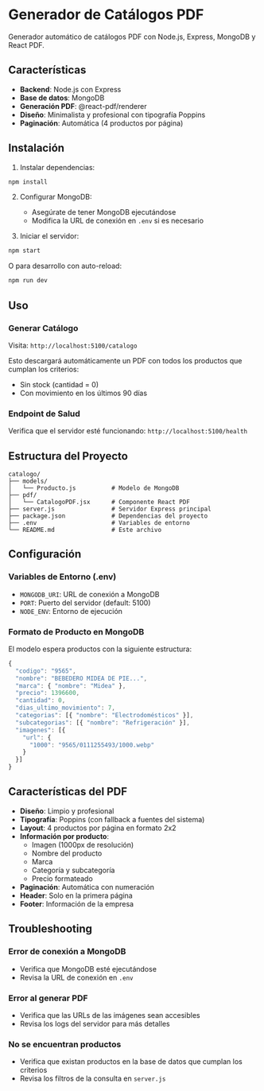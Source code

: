 # Generador de Catálogos PDF

Generador automático de catálogos PDF con Node.js, Express, MongoDB y React PDF.

## Características

- **Backend**: Node.js con Express
- **Base de datos**: MongoDB
- **Generación PDF**: @react-pdf/renderer
- **Diseño**: Minimalista y profesional con tipografía Poppins
- **Paginación**: Automática (4 productos por página)

## Instalación

1. Instalar dependencias:
```bash
npm install
```

2. Configurar MongoDB:
   - Asegúrate de tener MongoDB ejecutándose
   - Modifica la URL de conexión en `.env` si es necesario

3. Iniciar el servidor:
```bash
npm start
```

O para desarrollo con auto-reload:
```bash
npm run dev
```

## Uso

### Generar Catálogo

Visita: `http://localhost:5100/catalogo`

Esto descargará automáticamente un PDF con todos los productos que cumplan los criterios:
- Sin stock (cantidad = 0)
- Con movimiento en los últimos 90 días

### Endpoint de Salud

Verifica que el servidor esté funcionando: `http://localhost:5100/health`

## Estructura del Proyecto

```
catalogo/
├── models/
│   └── Producto.js          # Modelo de MongoDB
├── pdf/
│   └── CatalogoPDF.jsx      # Componente React PDF
├── server.js                # Servidor Express principal
├── package.json             # Dependencias del proyecto
├── .env                     # Variables de entorno
└── README.md                # Este archivo
```

## Configuración

### Variables de Entorno (.env)

- `MONGODB_URI`: URL de conexión a MongoDB
- `PORT`: Puerto del servidor (default: 5100)
- `NODE_ENV`: Entorno de ejecución

### Formato de Producto en MongoDB

El modelo espera productos con la siguiente estructura:

```javascript
{
  "codigo": "9565",
  "nombre": "BEBEDERO MIDEA DE PIE...",
  "marca": { "nombre": "Midea" },
  "precio": 1396600,
  "cantidad": 0,
  "dias_ultimo_movimiento": 7,
  "categorias": [{ "nombre": "Electrodomésticos" }],
  "subcategorias": [{ "nombre": "Refrigeración" }],
  "imagenes": [{
    "url": {
      "1000": "9565/0111255493/1000.webp"
    }
  }]
}
```

## Características del PDF

- **Diseño**: Limpio y profesional
- **Tipografía**: Poppins (con fallback a fuentes del sistema)
- **Layout**: 4 productos por página en formato 2x2
- **Información por producto**:
  - Imagen (1000px de resolución)
  - Nombre del producto
  - Marca
  - Categoría y subcategoría
  - Precio formateado
- **Paginación**: Automática con numeración
- **Header**: Solo en la primera página
- **Footer**: Información de la empresa

## Troubleshooting

### Error de conexión a MongoDB
- Verifica que MongoDB esté ejecutándose
- Revisa la URL de conexión en `.env`

### Error al generar PDF
- Verifica que las URLs de las imágenes sean accesibles
- Revisa los logs del servidor para más detalles

### No se encuentran productos
- Verifica que existan productos en la base de datos que cumplan los criterios
- Revisa los filtros de la consulta en `server.js`
